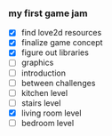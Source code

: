 ### my first game jam

- [x] find love2d resources
- [x] finalize game concept
- [x] figure out libraries
- [ ] graphics
- [ ] introduction
- [ ] between challenges
- [ ] kitchen level
- [ ] stairs level
- [x] living room level
- [ ] bedroom level
